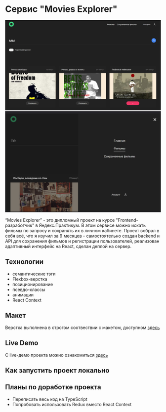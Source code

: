 # Сервис "Movies Explorer"

![Скриншот сайта](https://github.com/dev0x451/movies-explorer-frontend/blob/main/src/images/site-screenshot1.jpg) ![Скриншот сайта](https://github.com/dev0x451/movies-explorer-frontend/blob/main/src/images/site-screenshot2.jpg)

“Movies Explorer” - это дипломный проект на курсе "Frontend-разработчик" в Яндекс.Практикум. В этом сервисе можно искать фильмы по запросу и сохранять их в личном кабинете. Проект вобрал в себя всё, что я изучил за 9 месяцев - самостоятельно создан backend и API для сохранения фильмов и регистрации пользователей, реализован адаптивный интерфейс на React, сделан деплой на сервер.

## Технологии

- семантические тэги
- Flexbox-верстка
- позиционирование
- псевдо-классы
- анимации
- React Context

## Макет

Верстка выполнена в строгом соотвествии с макетом, доступном [здесь](https://www.figma.com/file/GJiJ3EZoM5fy5KVDNagnaE/Diploma_SchapovAV)

## Live Demo

С live-демо проекта можно ознакомиться [здесь](https://movies.schapov.dev)

## Как запустить проект локально

## Планы по доработке проекта

- Переписать весь код на TypeScript
- Попробовать использовать Redux вместо React Context
